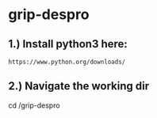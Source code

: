 # grip-despro

## 1.) Install python3 here:
```https://www.python.org/downloads/```

## 2.) Navigate the working dir
cd /grip-despro

